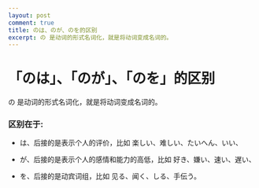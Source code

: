 ```yaml
---
layout: post
comment: true
title: のは、のが、のを的区别
excerpt: の 是动词的形式名词化，就是将动词变成名词的。
---
```


# 「のは」、「のが」、「のを」的区别

の 是动词的形式名词化，就是将动词变成名词的。

### 区别在于:

* は、后接的是表示个人的评价，比如 楽しい、难しい、たいへん、いい、

* が、后接的是表示个人的感情和能力的高低，比如 好き、嫌い、速い、遅い、

* を、后接的是动宾词组，比如 见る、闻く、しる、手伝う。

